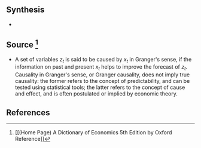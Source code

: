 ## Synthesis
- 
## Source [^1]
- A set of variables $z_{t}$ is said to be caused by $x_{t}$ in Granger's sense, if the information on past and present $x_{t}$ helps to improve the forecast of $z_{t}$. Causality in Granger's sense, or Granger causality, does not imply true causality: the former refers to the concept of predictability, and can be tested using statistical tools; the latter refers to the concept of cause and effect, and is often postulated or implied by economic theory.
## References

[^1]: [[(Home Page) A Dictionary of Economics 5th Edition by Oxford Reference]]